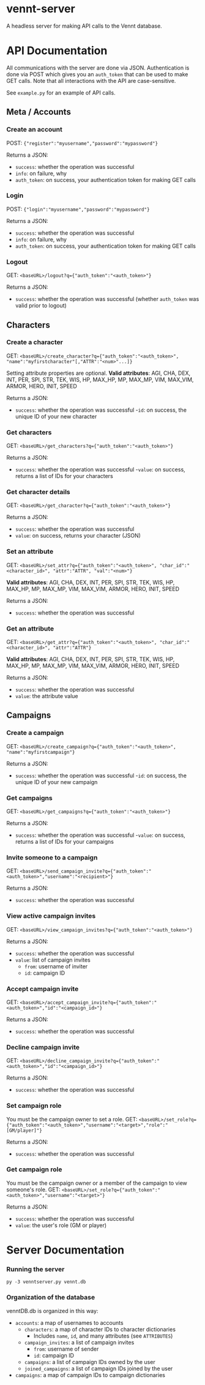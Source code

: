 # vennt-server
A headless server for making API calls to the Vennt database.


# API Documentation
All communications with the server are done via JSON. Authentication is done via POST which gives you an `auth_token` that can be used to make GET calls. Note that all interactions with the API are case-sensitive.

See `example.py` for an example of API calls.


## Meta / Accounts

### Create an account
POST: `{"register":"myusername","password":"mypassword"}`

Returns a JSON:
- `success`: whether the operation was successful
- `info`: on failure, why
- `auth_token`: on success, your authentication token for making GET calls

### Login
POST: `{"login":"myusername","password":"mypassword"}`

Returns a JSON:
- `success`: whether the operation was successful
- `info`: on failure, why
- `auth_token`: on success, your authentication token for making GET calls

### Logout
GET: `<baseURL>/logout?q={"auth_token":"<auth_token>"}`

Returns a JSON:
- `success`: whether the operation was successful (whether `auth_token` was valid prior to logout)


## Characters

### Create a character
GET: `<baseURL>/create_character?q={"auth_token":"<auth_token>", "name":"myfirstcharacter"[,"ATTR":"<num>"...]}`

Setting attribute properties are optional.
**Valid attributes**: AGI, CHA, DEX, INT, PER, SPI, STR, TEK, WIS, HP, MAX_HP, MP, MAX_MP, VIM, MAX_VIM, ARMOR, HERO, INIT, SPEED

Returns a JSON:
- `success`: whether the operation was successful
-`id`: on success, the unique ID of your new character

### Get characters
GET: `<baseURL>/get_characters?q={"auth_token":"<auth_token>"}`

Returns a JSON:
- `success`: whether the operation was successful
-`value`: on success, returns a list of IDs for your characters

### Get character details
GET: `<baseURL>/get_character?q={"auth_token":"<auth_token>"}`

Returns a JSON:
- `success`: whether the operation was successful
- `value`: on success, returns your character (JSON)

### Set an attribute
GET: `<baseURL>/set_attr?q={"auth_token":"<auth_token>", "char_id":"<character_id>", "attr":"ATTR", "val":"<num>"}`

**Valid attributes**: AGI, CHA, DEX, INT, PER, SPI, STR, TEK, WIS, HP, MAX_HP, MP, MAX_MP, VIM, MAX_VIM, ARMOR, HERO, INIT, SPEED

Returns a JSON:
- `success`: whether the operation was successful

### Get an attribute
GET: `<baseURL>/get_attr?q={"auth_token":"<auth_token>", "char_id":"<character_id>", "attr":"ATTR"}`

**Valid attributes**: AGI, CHA, DEX, INT, PER, SPI, STR, TEK, WIS, HP, MAX_HP, MP, MAX_MP, VIM, MAX_VIM, ARMOR, HERO, INIT, SPEED

Returns a JSON:
- `success`: whether the operation was successful
- `value`: the attribute value


## Campaigns

### Create a campaign
GET: `<baseURL>/create_campaign?q={"auth_token":"<auth_token>", "name":"myfirstcampaign"}`

Returns a JSON:
- `success`: whether the operation was successful
-`id`: on success, the unique ID of your new campaign

### Get campaigns
GET: `<baseURL>/get_campaigns?q={"auth_token":"<auth_token>"}`

Returns a JSON:
- `success`: whether the operation was successful
-`value`: on success, returns a list of IDs for your campaigns

### Invite someone to a campaign
GET: `<baseURL>/send_campaign_invite?q={"auth_token":"<auth_token>","username":"<recipient>"}`

Returns a JSON:
- `success`: whether the operation was successful

### View active campaign invites
GET: `<baseURL>/view_campaign_invites?q={"auth_token":"<auth_token>"}`

Returns a JSON:
- `success`: whether the operation was successful
- `value`: list of campaign invites
  - `from`: username of inviter
  - `id`: campaign ID
  
### Accept campaign invite
GET: `<baseURL>/accept_campaign_invite?q={"auth_token":"<auth_token>","id":"<campaign_id>"}`

Returns a JSON:
- `success`: whether the operation was successful

### Decline campaign invite
GET: `<baseURL>/decline_campaign_invite?q={"auth_token":"<auth_token>","id":"<campaign_id>"}`

Returns a JSON:
- `success`: whether the operation was successful

### Set campaign role
You must be the campaign owner to set a role.
GET: `<baseURL>/set_role?q={"auth_token":"<auth_token>","username":"<target>","role":"[GM/player]"}`

Returns a JSON:
- `success`: whether the operation was successful

### Get campaign role
You must be the campaign owner or a member of the campaign to view someone's role.
GET: `<baseURL>/set_role?q={"auth_token":"<auth_token>","username":"<target>"}`

Returns a JSON:
- `success`: whether the operation was successful
- `value`: the user's role (GM or player)




# Server Documentation


### Running the server
`py -3 venntserver.py vennt.db`


### Organization of the database
venntDB.db is organized in this way:

- `accounts`: a map of usernames to accounts
  - `characters`: a map of character IDs to character dictionaries
    - Includes `name`, `id`, and many attributes (see `ATTRIBUTES`)
  - `campaign_invites`: a list of campaign invites
    - `from`: username of sender
    - `id`: campaign ID
  - `campaigns`: a list of campaign IDs owned by the user
  - `joined_campaigns`: a list of campaign IDs joined by the user
- `campaigns`: a map of campaign IDs to campaign dictionaries
